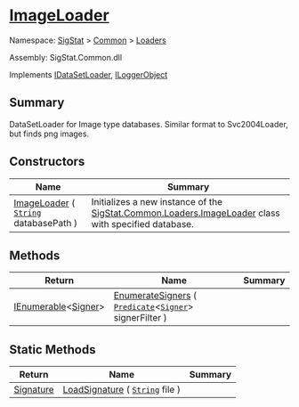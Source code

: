 # [ImageLoader](./ImageLoader.md)

Namespace: [SigStat]() > [Common](./../README.md) > [Loaders](./README.md)

Assembly: SigStat.Common.dll

Implements [IDataSetLoader](./IDataSetLoader.md), [ILoggerObject](./../ILoggerObject.md)

## Summary
DataSetLoader for Image type databases.  Similar format to Svc2004Loader, but finds png images.

## Constructors

| Name | Summary | 
| --- | --- | 
| [ImageLoader](./../../../ctor/ImageLoader-100663882.md) ( [`String`](https://docs.microsoft.com/en-us/dotnet/api/System.String) databasePath ) | Initializes a new instance of the [SigStat.Common.Loaders.ImageLoader]() class with specified database. | 


## Methods

| Return | Name | Summary | 
| --- | --- | --- | 
| [IEnumerable](https://docs.microsoft.com/en-us/dotnet/api/System.Collections.Generic.IEnumerable-1)\<[Signer](./../Signer.md)> | [EnumerateSigners](./Methods/ImageLoader-100663883.md) ( [`Predicate`](https://docs.microsoft.com/en-us/dotnet/api/System.Predicate-1)\<[`Signer`](./../Signer.md)> signerFilter ) |  | 


## Static Methods

| Return | Name | Summary | 
| --- | --- | --- | 
| [Signature](./../Signature.md) | [LoadSignature](./Methods/ImageLoader-100663884.md) ( [`String`](https://docs.microsoft.com/en-us/dotnet/api/System.String) file ) |  | 


